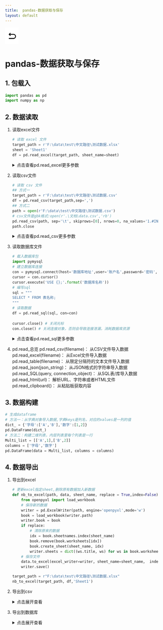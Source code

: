 ```yaml
---
title:  pandas-数据获取与保存
layout: default
---
```

[![返回](/assets/images/back.png)](../../../../2022/07/05/Python_Index.html)

# pandas-数据获取与保存

## 1. 包载入

```python
import pandas as pd
import numpy as np
```

## 2. 数据读取
1. 读取excel文件
   ```python
   # 读取 excel 文件
   target_path = r'F:\data\test\中文路径\测试数据.xlsx'
   sheet = 'Sheet1'
   df = pd.read_excel(target_path, sheet_name=sheet)
   ```

   <details>
   <summary>点击查看pd.read_excel更多参数</summary>
   <p>
   pd.read_excel(io, sheet_name=0, header=0, names=None, index_col=None, usecols=None, 
                      squeeze=False, dtype=None, engine=None, converters=None, true_values=None, 
                      false_values=None, skiprows=None, nrows=None,na_values=None, 
                      keep_default_na=True, verbose=False, parse_dates=False, date_parser=None, 
                      thousands=None, comment=None, skip_footer=0, skipfooter=0, convert_float=True, 
                      mangle_dupe_cols=True, **kwds)<br>
   <b>参数</b><br>
   io ：文件路径url，例如：r'../data.xlsx'  <br>
   sheet_name ： 选择表，可按顺序012，可按表名"sheet"，设置None则读取全部工作表  <br>
   usecols ：选取表中具体列，默认None读取所有列，写法：[A,C] [A,C:E] [0,2] ["col1","col3"]  <br>
   header ：用于解析的列标签的行（索引为0，默认0）  <br>
   names ：表示自定义表头的名称，需要传递数组参数。["col1","col2"]  <br>
   dtype ：设置数据类型，例如：{'a': np.float64, 'b': np.int32}  <br>
   parse_dates ：指定将哪些列，解析为日期格式。写法：[0,1] ["col1","col3"]  <br>
   skiprows ：开头要跳过的行  <br>
   nrows ：要解析的行数  <br>
   na_values ：识别为NAN的字符，写法：["值1","值2"] {"列1":[”值1“,"值2"]}  <br>
   converters ：对某一列使用Lambda函数，进行某种运算，例如{"col":lambda x: x + 1000}  <br>
   </p>
   </details>

2. 读取csv文件
   ```python
   # 读取 csv 文件
   ## 方式一
   target_path = r'F:\data\test\中文路径\测试数据.csv'
   df = pd.read_csv(target_path,sep=',')
   ## 方式二
   path = open(r'F:\data\test\中文路径\测试数据.csv')
   # csv文件是gbk格式:open(r'.\文档\data.csv','rb')
   pd.read_csv(path, sep='\t', skiprows=[0], nrows=0, na_values='1.#INF')
   path.close
   ```

   <details>
   <summary>点击查看pd.read_csv更多参数</summary>
   <p>
   pd.read_csv(filepath_or_buffer: Union[str, pathlib.Path, IO[~AnyStr]],
   sep=',', delimiter=None, header='infer', names=None, index_col=None,
   usecols=None, squeeze=False, prefix=None, mangle_dupe_cols=True,
   dtype=None, engine=None, converters=None, true_values=None,
   false_values=None, skipinitialspace=False, skiprows=None,
   skipfooter=0, nrows=None, na_values=None, keep_default_na=True,
   na_filter=True, verbose=False, skip_blank_lines=True,
   parse_dates=False, infer_datetime_format=False,
   keep_date_col=False, date_parser=None, dayfirst=False,
   cache_dates=True, iterator=False, chunksize=None,
   compression='infer', thousands=None, decimal: str = '.',
   lineterminator=None, quotechar='"', quoting=0,
   doublequote=True, escapechar=None, comment=None,
   encoding=None, dialect=None, error_bad_lines=True,
   warn_bad_lines=True, delim_whitespace=False,
   low_memory=True, memory_map=False, float_precision=None)<br>
   <table class=”table table-bordered table-striped table-condensed”>
     <tr>
       <td>参数名</td>
       <td>含义</td>
       <td>输入</td>
       <td>默认</td>
       <td>pd.read_csv(用例)</td>
       <td>注释</td>
     </tr>
     <tr>
       <td>filepath<br>_or_buffer</td>
       <td>文件路径</td>
       <td>str</td>
       <td>必填</td>
       <td>(r'.\data.csv')</td>
       <td>可以是url或本地路径</td>
     </tr>
     <tr>
       <td>sep</td>
       <td>指定分隔符</td>
       <td>str</td>
       <td>','</td>
       <td>(./data.csv,<br> sep = '\t')</td>
       <td>可用正则表达式</td>
     </tr>
     <tr>
       <td>header</td>
       <td>指定行作为表头<br>**数据开始**于下行</td>
       <td>int or list[int]</td>
       <td>'infer'</td>
       <td>(./data.csv,<br>header = None)</td>
       <td>数据中没有表头则需设置为None<br>默认会自动判断把第一行作为表头</td>
     </tr>
     <tr>
       <td>names</td>
       <td>设定列名</td>
       <td>array-like</td>
       <td>None</td>
       <td>(./data.csv,<br>names = namelist)</td>
       <td>没有表头时使用，同时设置header=None</td>
     </tr>
     <tr>
       <td>dtype</td>
       <td>每列数据的数据类型</td>
       <td>str or dict</td>
       <td>None</td>
       <td>(./data.csv,<br>dtype = {'time': str, 'ID': int})</td>
     </tr>
     <tr>
       <td>usecols</td>
       <td>使用部分列</td>
       <td>list[int] or list[str]</td>
       <td>None</td>
       <td>(./data.csv,<br>usecols=[0,4,3])</td>
       <td>默认不按顺序，按顺序方法：(./data.csv, usecols=<br>lambda x: x.upper() in ['COL3','COL1'])</td>
     </tr>
     <tr>
       <td>skiprows</td>
       <td>跳过指定行</td>
       <td>int list[int]</td>
       <td>None</td>
       <td>(./data.csv,<br>skiprows=range(2))</td>
       <td>从文件头开始算起</td>
     </tr>
     <tr>
       <td>skipfooter</td>
       <td>尾部跳过</td>
       <td>int list[int]</td>
       <td>None</td>
       <td>(./data.csv,<br>skipfooter=1)</td>
       <td>用例为跳过最后一行<br>c引擎不支持</td>
     </tr>
     <tr>
       <td>nrows</td>
       <td>读取的行数</td>
       <td>int</td>
       <td>None</td>
       <td>(./data.csv,<br>nrows=1000)</td>
       <td>从文件头开始算起</td>
     </tr>
     <tr>
       <td>true_values</td>
       <td>真值转换</td>
       <td>list</td>
       <td>None</td>
       <td>(./data.csv, true_values=['Yes'])</td>
     </tr>
     <tr>
       <td>false_values</td>
       <td>假值转换</td>
       <td>list</td>
       <td>None</td>
       <td>(./data.csv, false_values=['No'])</td>
     </tr>
     <tr>
       <td>na_values</td>
       <td>空值替换</td>
       <td>str<br>list<br>dict</td>
       <td>None</td>
       <td>(./data.csv,<br>na_values=["0"])</td>
       <td>str: 'NA'<br>list: ["0","无"]<br>dict: {'col':0, 1:["无"]}指定列的指定值设NaN</td>
     </tr>
     <tr>
       <td>keep_default_na</td>
       <td>保留默认空值</td>
       <td>bool</td>
       <td>True</td>
       <td>(./data.csv,<br>keep_default_na=False)</td>
       <td>设定为False时<br>只依靠na_values判断空值</td>
     </tr>
     <tr>
       <td>skip_blank_lines</td>
       <td>跳过空行</td>
       <td>bool</td>
       <td>True</td>
       <td>(./data.csv,<br>skip_blank_lines=False)</td>
       <td>如果为True，则跳过空行；否则记为NaN。</td>
     </tr>
     <tr>
       <td>parse_dates</td>
       <td>日期时间解析</td>
       <td>bool list dict</td>
       <td>False</td>
       <td>(./data.csv,<br>parse_dates=True)</td>
       <td>指定日期时间字段进行解析:<br>parse_dates=['年份']<br>将1,4列合并为‘time’时间类型列<br>parse_dates={'time':[1,4]}</td>
     </tr>
     <tr>
       <td>infer_datetime_format</td>
       <td>自动识别日期时间</td>
       <td>bool</td>
       <td>False</td>
       <td>(./data.csv,<br>parse_dates=True,<br>infer_datetime_format=True)</td>
       <td>按用例方法，自动识别并解析，无需指定</td>
     </tr>
   </table>
   </p>
   </details>

3. 读取数据库文件
   ```python
   # 载入数据库包
   import pymysql
   # 建立数据库连接
   con = pymysql.connect(host='数据库地址',user='账户名',password='密码', port=0000, charset='utf8')
   cursor = con.cursor()
   cursor.execute('USE {};'.format('数据库名称'))
   # 编写sql
   sql = """
   SELECT * FROM 表名称;
   """
   # 读取数据
   df = pd.read_sql(sql, con=con)

   cursor.close() # 关闭光标
   con.close() # 关闭连接对象，否则会导致连接泄漏，消耗数据库资源
   ```
   <details>
   <summary>点击查看pd.read_sql更多参数</summary>
   <p>
   pd.read_sql(sql, con, index_col=None, coerce_float=True, params=None, parse_dates=None, columns=None, chunksize=None)  <br>
    <b>参数</b>  <br>
   sql, SQL查询语句<br>
   con, 数据库连接<br>
   index_col=None, string or list要设置为索引（多索引）的列<br>
   coerce_float=True, 尝试转换非字符串，非数字对象（例如十进<br>制（Decimal.Decimal）到浮点数
   params=None, 传递给执行方法的参数列表。<br>
   parse_dates=None, list or dict要解析为日期的列名列表。 <br>
   columns=None,  要从SQL表中选择的列名列表<br>
   chunksize=None, int如果指定，则返回一个迭代器，其中“ <br>chunksize”为每个块中要包括的行数。 <br>
   </p>
   </details>
4. pd.read_总览
   pd.read_csv(filename)： 从CSV文件导入数据  <br>
   pd.read_excel(filename)： 从Excel文件导入数据  <br>
   pd.read_table(filename)： 从限定分隔符的文本文件导入数据  <br>
   pd.read_json(json_string)： 从JSON格式的字符串导入数据  
   pd.read_SQL(query, connection_object)： 从SQL表/库导入数据  <br>
   pd.read_html(url)： 解析URL、字符串或者HTML文件  <br>
   pd.read_clipboard()： 从粘贴板获取内容  <br>

## 3. 数据构建
```python
# 生成dataframe
# 方法一：从字典对象导入数据,字典keys是列名，对应的values是一列的值
dict_ = {'字母':['A','B'],'数字':[1,2]}
pd.DataFrame(dict_) 
# 方法二：构建二维列表，内层列表里每个列表是一行
Multi_list = [['A',1],['B',2]]
columns = ['字母','数字']
pd.DataFrame(data = Multi_list, columns = columns) 
```

## 4. 数据导出

1. 导出到excel
    ```python
    # 更新excel指定sheet,删除原有数据加入新数据
    def nb_to_excel(path, data, sheet_name, replace = True,index=False):
        from openpyxl import load_workbook
        # 保存新的数据
        writer = pd.ExcelWriter(path, engine='openpyxl',mode='w')
        book = load_workbook(writer.path)
        writer.book = book
        if replace:
            # 清除原来的数据
            idx = book.sheetnames.index(sheet_name)
            book.remove(book.worksheets[idx])
            book.create_sheet(sheet_name, idx)
            writer.sheets = dict((ws.title, ws) for ws in book.worksheets)
        # 保存文件
        data.to_excel(excel_writer=writer, sheet_name=sheet_name,  index=index)
        writer.save()
    ```
    ```python
   target_path = r"F:\data\test\中文路径\测试数据.xlsx"
   nb_to_excel(target_path, df,'Sheet1')
    ```
2. 导出到csv
   <details>
   <summary>点击展开查看</summary>
   <p>
   df.to_csv(path_or_buf=None, sep=', ', na_rep='', 
   float_format=None, columns=None, 
   header=True, index=True, index_label=None, mode='w', 
   encoding=None, compression=None, 
   quoting=None, quotechar='"', line_terminator='\n', 
   chunksize=None, tupleize_cols=None, 
   date_format=None, doublequote=True, escapechar=None, decimal='.')<br>
   <table class=”table table-bordered table-striped table-condensed”>
     <tr>
       <td>参数名</td>
       <td>含义</td>
       <td>输入</td>
       <td>默认</td>
       <td>注释</td>
     </tr>
     <tr>
       <td>path_or_buf</td>
       <td>导出路径</td>
       <td>string or file handle</td>
       <td>None</td>
       <td>如果没有提供，结果将返回为字符串</td>
     </tr>
     <tr>
       <td>sep</td>
       <td>输出文件的字段分隔符</td>
       <td>character</td>
       <td>‘,’</td>
     </tr>
     <tr>
       <td>columns</td>
       <td>列顺序</td>
       
       <td>None</td>
       <td>可选列写入</td>
     </tr>
     <tr>
       <td>index</td>
       <td>是否输出index</td>
       <td>boolean</td>
       <td>True</td>
     </tr>
     <tr>
       <td>encoding</td>
       <td>编码格式</td>
       <td>string</td>
       <td>None</td>
       <td>Python 3上默认为“UTF-8”</td>
     </tr>
     <tr>
       <td>date_format</td>
       <td>字符串对象转换为日期时间对象</td>
       <td>string</td>
       <td>None</td>
     </tr>
     <tr>
       <td>decimal</td>
       <td>字符识别为小数点分隔符</td>
       <td>string</td>
       <td>‘.’</td>
       <td>欧洲数据使用 ​​’，’</td>
     </tr>
   </table>
   </p>
   </details>
3. 导出到数据库
   <details>
   <summary>点击展开查看</summary>
   <p>
   df.to_sql(name, con, schema=None, if_exists='fail', index=True, index_label=None, 
             chunksize=None, dtype=None, method=None)<br>
    <b>参数</b><br>
   name, 表名<br>
   con, 数据库的连接<br>
   schema=None, 指定模式<br>
   if_exists='fail', 如果表已经存在{"fail":"引发ValueError","replace":"覆盖","append":"追加"}<br>
   index=True, 是否写入索引作为一列<br>
   index_label=None, 给出索引列<br>
   chunksize=None, int,每次写入行数，默认全部写入<br>
   dtype=None, dict,指定列的类型<br>
   method=None，导入方法{None, 'multi', callable}<br>
   </p>
   </details>